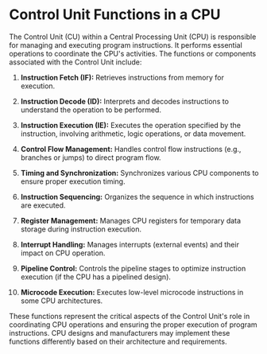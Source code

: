 # Control Unit Functions in a CPU

The Control Unit (CU) within a Central Processing Unit (CPU) is responsible for managing and executing program instructions. It performs essential operations to coordinate the CPU's activities. The functions or components associated with the Control Unit include:

1. **Instruction Fetch (IF):** Retrieves instructions from memory for execution.

2. **Instruction Decode (ID):** Interprets and decodes instructions to understand the operation to be performed.

3. **Instruction Execution (IE):** Executes the operation specified by the instruction, involving arithmetic, logic operations, or data movement.

4. **Control Flow Management:** Handles control flow instructions (e.g., branches or jumps) to direct program flow.

5. **Timing and Synchronization:** Synchronizes various CPU components to ensure proper execution timing.

6. **Instruction Sequencing:** Organizes the sequence in which instructions are executed.

7. **Register Management:** Manages CPU registers for temporary data storage during instruction execution.

8. **Interrupt Handling:** Manages interrupts (external events) and their impact on CPU operation.

9. **Pipeline Control:** Controls the pipeline stages to optimize instruction execution (if the CPU has a pipelined design).

10. **Microcode Execution:** Executes low-level microcode instructions in some CPU architectures.

These functions represent the critical aspects of the Control Unit's role in coordinating CPU operations and ensuring the proper execution of program instructions. CPU designs and manufacturers may implement these functions differently based on their architecture and requirements.
